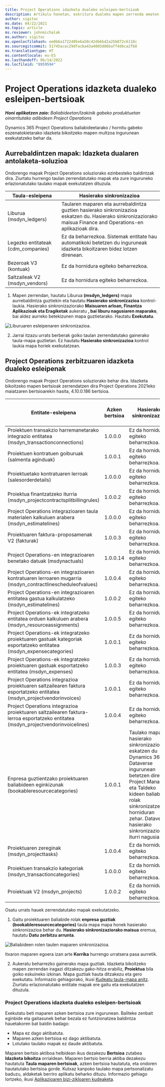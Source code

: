 ```yaml
---
title: Project Operations idazketa dualeko esleipen-bertsioak
description: Artikulu honetan, eskritura dualeko mapen zerrenda ematen da Dynamics 365 Project Operations.
author: sigitac
ms.date: 04/22/2021
ms.topic: article
ms.reviewer: johnmichalak
ms.author: sigitac
ms.openlocfilehash: ee0b6a1722405e6a50c42db6bd2a25b872c6118c
ms.sourcegitcommit: 51745acac29dfacba43a4003d86baff4d6ca2fb8
ms.translationtype: HT
ms.contentlocale: eu-ES
ms.lasthandoff: 06/14/2022
ms.locfileid: "8959594"
---
```

# <a name="project-operations-dual-write-map-versions"></a>Project Operations idazketa dualeko esleipen-bertsioak

_**Honi aplikatzen zaio:** Baliabideetan/Izakinik gabeko produktuetan oinarritutako adibideen Project Operations_

Dynamics 365 Project Operations baliabideetarako / hornitu gabeko eszenatokietarako idazketa bikoitzeko mapen multzoa ingurunean exekutatzeko behar da. 

## <a name="prerequisite-maps-dual-write-orchestration-solution"></a>Aurrebaldintzen mapak: Idazketa dualaren antolaketa-soluzioa

Ondorengo mapak Project Operations soluziorako ezinbesteko baldintzak dira. Ziurtatu hurrengo taulan zerrendatutako mapak eta zure inguruneko erlazionatutako taulako mapak exekutatzen dituzula.

| Taula-esleipena | Hasierako sinkronizazioa |
| --- | --- |
| Liburua (msdyn_ledgers) | Taularen maparen eta aurrebaldintza guztien hasierako sinkronizazioa eskatzen du. Hasierako sinkronizaziorako maisua Finance and Operations-en aplikazioak dira. |
| Legezko entitateak (cdm_companies) | Ez da beharrezkoa. Sistemak entitate hau automatikoki betetzen du inguruneak idazketa bikoitzaren bidez lotzen direnean. |
| Bezeroak V3 (kontuak) | Ez da hornidura egiteko beharrezkoa. |
| Saltzaileak V2 (msdyn_vendors) | Ez da hornidura egiteko beharrezkoa. |

1. Mapen zerrendan, hautatu Liburua **(msdyn\_ledgers)** mapa aurrebaldintza guztiekin eta hautatu **Hasierako sinkronizazioa** kontrol-laukia. Hasierako sinkronizaziorako **Maisuaren arloan, Finantza Aplikazioak eta Eragiketak** aukeratu **, bai liburu nagusiaren maparako**, bai aldez aurreko betekizunen mapa guztietarako. Hautatu **Exekutatu**.

![Liburuaren esleipenaren sinkronizazioa.](media/DW6.png)

2. Jarrai itzazu urrats berberak goiko taulan zerrendatutako gainerako taula-mapa guztietan. Ez hautatu **Hasierako sinkronizazioa** kontrol laukia mapa horiek exekutatzean.

## <a name="project-operations-dual-write-maps"></a>Project Operations zerbitzuaren idazketa dualeko esleipenak

Ondorengo mapak Project Operations soluziorako behar dira. Idazketa bikoitzeko mapen bertsioak zerrendatzen dira Project Operations 2021eko maiatzaren bertsioarekin hasita, 4.10.0.186 bertsioa.

| Entitate-esleipena | Azken bertsioa | Hasierako sinkronizazioa | Dynamics 365 Finance bertsioa |
| --- | --- | --- | --- |
| Proiektuen transakzio harremanetarako integrazio entitatea (msdyn\_transactionconnections) | 1.0.0.0 | Ez da hornidura egiteko beharrezkoa. ||
| Proiektuen kontratuen goiburuak (salmenta aginduak) | 1.0.0.1 | Ez da hornidura egiteko beharrezkoa. ||
| Proiektuetako kontratuaren lerroak (salesorderdetails) | 1.0.0.0 | Ez da hornidura egiteko beharrezkoa. ||
| Proiektua finantzatzeko iturria (msdyn_projectcontractsplitbillingrules) | 1.0.0.2 | Ez da hornidura egiteko beharrezkoa. ||
| Project Operations integrazioaren taula materialen kalkuluen arabera (msdyn\_estimatelines) | 1.0.0.0 | Ez da hornidura egiteko beharrezkoa. ||
| Proiektuaren faktura-proposamenak V2 (fakturak) | 1.0.0.3 | Ez da hornidura egiteko beharrezkoa. ||
| Project Operations-en integrazioaren benetako datuak (msdynactuals) | 1.0.0.14 | Ez da hornidura egiteko beharrezkoa. ||
| Project Operations-en integrazioaren kontratuaren lerroaren mugarria (msdyn_contractlinescheduleofvalues) | 1.0.0.4 | Ez da hornidura egiteko beharrezkoa. ||
| Project Operations-en integrazioaren entitatea gastua kalkulatzeko (msdyn_estimatelines) | 1.0.0.2 | Ez da hornidura egiteko beharrezkoa. ||
| Project Operations-ek integratzeko entitatea orduen kalkuluen arabera (msdyn_resourceassignments) | 1.0.0.5 | Ez da hornidura egiteko beharrezkoa. ||
| Project Operations-ek integratzeko proiektuaren gastuak kategoriak esportatzeko entitatea (msdyn_expensecategories) | 1.0.0.1 | Ez da hornidura egiteko beharrezkoa. ||
| Project Operations-ek integratzeko proiektuaren gastuak esportatzeko entitatea (msdyn_expenses) | 1.0.0.3 | Ez da hornidura egiteko beharrezkoa. ||
| Project Operations integrazioa proiektuaren saltzailearen faktura esportatzeko entitatea (msdyn_projectvendorinvoices) | 1.0.0.1 | Ez da hornidura egiteko beharrezkoa. |10.0.26 edo berriagoa|
| Project Operations integrazioa proiektuaren saltzailearen faktura-lerroa esportatzeko entitatea (msdyn_projectvendorinvoicelines) | 1.0.0.4 | Ez da hornidura egiteko beharrezkoa. | 10.0.26 edo berriagoa |
| Enpresa guztientzako proiektuaren baliabideen eginkizunak (bookableresourcecategories) | 1.0.0.1 | Taulako maparen hasierako sinkronizazioa eskatzen du Dynamics 365 Dataverse ingurunean betetzen diren Project Manager eta Taldeko kideen baliabide rolak sinkronizatzeko horniduran zehar. Dataverse hasierako sinkronizazioaren iturri nagusia da. ||
| Proiektuaren zereginak (msdyn_projecttasks) | 1.0.0.4 | Ez da hornidura egiteko beharrezkoa. ||
| Proiektuen transakzio kategoriak (msdyn_transactioncategories) | 1.0.0.0 | Ez da hornidura egiteko beharrezkoa. ||
| Proiektuak V2 (msdyn_projects) | 1.0.0.2 | Ez da hornidura egiteko beharrezkoa. ||

Osatu urrats hauek zerrendatutako mapak exekutatzeko.

1. Gaitu proiektuaren baliabide rolak **enpresa guztiak (bookableresourcecategories)** taula mapa mapa honek hasierako sinkronizazioa behar du. **Hasierako sinkronizaziorako maisua** eremua, hautatu **Datu zerbitzu arrunta**. 

 ![Baliabideen rolen taulen maparen sinkronizazioa.](media/6ResourceInitialSync.jpg)

 Itxaron maparen egoera izan arte **Korrika** hurrengo urratsera pasa aurretik.

2. Aukeratu beharrezko gainerako mapa guztiak. Idazketa bikoitzeko mapen zerrendan iragazi ditzakezu gako-hitza erabiliz, **Proiektua** bila goiko eskuineko izkinan. Mapa guztiak hauta ditzakezu eta gero exekutatu. Informazio gehiagorako, ikusi [Kudeatu taula-mapa anitz](/dynamics365/fin-ops-core/dev-itpro/data-entities/dual-write/multiple-entity-maps). Ziurtatu erlazionatutako entitate mapak ere gaitu eta exekutatzen dituzula.

### <a name="project-operations-dual-write-map-versions"></a>Project Operations idazketa dualeko esleipen-bertsioak

Exekutatu beti maparen azken bertsioa zure ingurunean. Baliteke zenbait eginbide eta gaitasunek behar bezala ez funtzionatzea baldintza hauetakoren bat baldin badago:

- Mapa ez dago aktibatuta.
- Maparen azken bertsioa ez dago aktibatuta. 
- Lotutako taulako mapak ez daude aktibatuta.

Maparen bertsio aktiboa helbidean ikus dezakezu **Bertsioa** zutabea **Idazketa bikoitza** orrialdean. Maparen bertsio berria aktiba dezakezu hautatuta **Taula maparen bertsioak**, azken bertsioa hautatuta, eta ondoren hautatutako bertsioa gorde. Kutxaz kanpoko taulako mapa pertsonalizatu baduzu, aldaketak berriro aplikatu beharko dituzu. Informazio gehiago lortzeko, ikusi [Aplikazioaren bizi-zikloaren kudeaketa](/dynamics365/fin-ops-core/dev-itpro/data-entities/dual-write/app-lifecycle-management).
